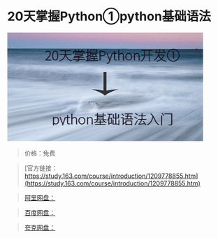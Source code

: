 # 20天掌握Python①python基础语法

![img](../../../assets/study163/free/a57ac301a21744538f754057a3eeebfc.png)

> 价格：免费

> [官方链接：https://study.163.com/course/introduction/1209778855.htm](https://study.163.com/course/introduction/1209778855.htm)

> [阿里网盘：]()

> [百度网盘：]()

> [夸克网盘：]()
